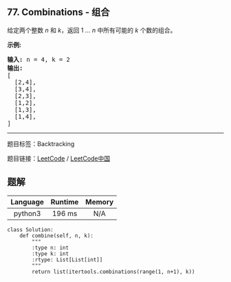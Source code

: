 ## 77. Combinations - 组合

<!--If you want to use the English description, use `question.content` instead-->

<p>给定两个整数 <em>n</em> 和 <em>k</em>，返回 1 ... <em>n </em>中所有可能的 <em>k</em> 个数的组合。</p>

<p><strong>示例:</strong></p>

<pre><strong>输入:</strong>&nbsp;n = 4, k = 2
<strong>输出:</strong>
[
  [2,4],
  [3,4],
  [2,3],
  [1,2],
  [1,3],
  [1,4],
]</pre>



-----

题目标签：Backtracking

题目链接：[LeetCode](https://leetcode.com/problems/combinations/description/)  /  [LeetCode中国](https://leetcode-cn.com/problems/combinations/description/)

## 题解



| Language | Runtime | Memory |
|:---:|:---:|:---:|
| python3  | 196  ms | N/A |

```python3
class Solution:
    def combine(self, n, k):
        """
        :type n: int
        :type k: int
        :rtype: List[List[int]]
        """
        return list(itertools.combinations(range(1, n+1), k))
```
